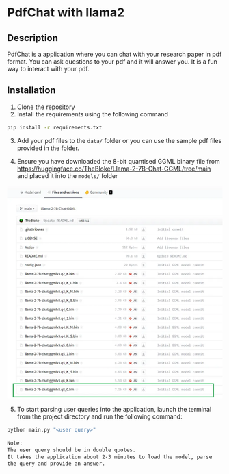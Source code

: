 # PdfChat with llama2

## Description

PdfChat is a application where you can chat with your research paper in pdf format. You can ask questions to your pdf and it will answer you. It is a fun way to interact with your pdf.

## Installation

1. Clone the repository
2. Install the requirements using the following command

```bash
pip install -r requirements.txt
```

3. Add your pdf files to the `data/` folder or you can use the sample pdf files provided in the folder.

4. Ensure you have downloaded the 8-bit quantised GGML binary file from https://huggingface.co/TheBloke/Llama-2-7B-Chat-GGML/tree/main and placed it into the `models/` folder

![](assets/llama_model.jpeg)

5. To start parsing user queries into the application, launch the terminal from the project directory and run the following command:

```bash
python main.py "<user query>"
```

```
Note:
The user query should be in double quotes.
It takes the application about 2-3 minutes to load the model, parse the query and provide an answer.
```
